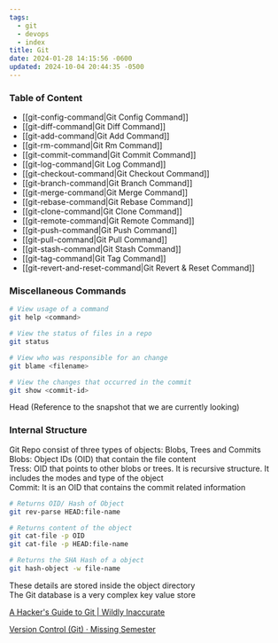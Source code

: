 ```yaml
---
tags:
  - git
  - devops
  - index
title: Git
date: 2024-01-28 14:15:56 -0600
updated: 2024-10-04 20:44:35 -0500
---
```


### Table of Content

* [[git-config-command|Git Config Command]]
* [[git-diff-command|Git Diff Command]]
* [[git-add-command|Git Add Command]]
* [[git-rm-command|Git Rm Command]]
* [[git-commit-command|Git Commit Command]]
* [[git-log-command|Git Log Command]]
* [[git-checkout-command|Git Checkout Command]]
* [[git-branch-command|Git Branch Command]]
* [[git-merge-command|Git Merge Command]]
* [[git-rebase-command|Git Rebase Command]]
* [[git-clone-command|Git Clone Command]]
* [[git-remote-command|Git Remote Command]]
* [[git-push-command|Git Push Command]]
* [[git-pull-command|Git Pull Command]]
* [[git-stash-command|Git Stash Command]]
* [[git-tag-command|Git Tag Command]]
* [[git-revert-and-reset-command|Git Revert & Reset Command]]

### Miscellaneous Commands

````bash
# View usage of a command
git help <command> 			

# View the status of files in a repo
git status

# View who was responsible for an change
git blame <filename>

# View the changes that occurred in the commit
git show <commit-id>
````

Head (Reference to the snapshot that we are currently looking)

### Internal Structure

Git Repo consist of three types of objects: Blobs, Trees and Commits  
Blobs: Object IDs (OID) that contain the file content  
Tress: OID that points to other blobs or trees. It is recursive structure. It includes the modes and type of the object  
Commit: It is an OID that contains the commit related information

````bash
# Returns OID/ Hash of Object
git rev-parse HEAD:file-name

# Returns content of the object
git cat-file -p OID
git cat-file -p HEAD:file-name

# Returns the SHA Hash of a object
git hash-object -w file-name
````

These details are stored inside the object directory  
The Git database is a very complex key value store

[A Hacker's Guide to Git | Wildly Inaccurate](https://wildlyinaccurate.com/a-hackers-guide-to-git/)  

[Version Control (Git) · Missing Semester](https://missing.csail.mit.edu/2020/version-control)
